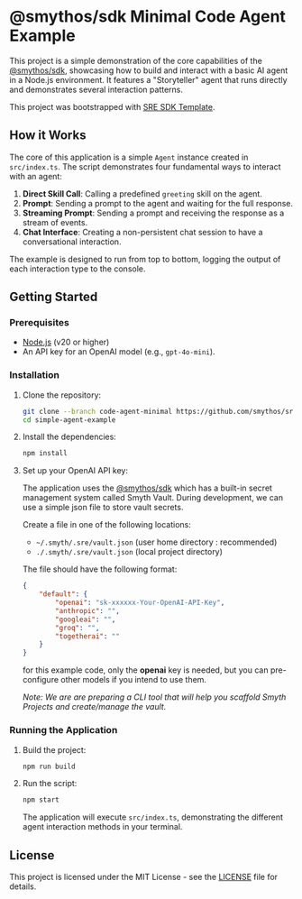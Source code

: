 # @smythos/sdk Minimal Code Agent Example

This project is a simple demonstration of the core capabilities of the [@smythos/sdk](https://www.npmjs.com/package/@smythos/sdk), showcasing how to build and interact with a basic AI agent in a Node.js environment. It features a "Storyteller" agent that runs directly and demonstrates several interaction patterns.

This project was bootstrapped with [SRE SDK Template](https://github.com/SmythOS/sre-project-templates/tree/code-agent-minimal).

## How it Works

The core of this application is a simple `Agent` instance created in `src/index.ts`. The script demonstrates four fundamental ways to interact with an agent:

1.  **Direct Skill Call**: Calling a predefined `greeting` skill on the agent.
2.  **Prompt**: Sending a prompt to the agent and waiting for the full response.
3.  **Streaming Prompt**: Sending a prompt and receiving the response as a stream of events.
4.  **Chat Interface**: Creating a non-persistent chat session to have a conversational interaction.

The example is designed to run from top to bottom, logging the output of each interaction type to the console.

## Getting Started

### Prerequisites

-   [Node.js](https://nodejs.org/) (v20 or higher)
-   An API key for an OpenAI model (e.g., `gpt-4o-mini`).

### Installation

1.  Clone the repository:

    ```bash
    git clone --branch code-agent-minimal https://github.com/smythos/sre-project-templates.git simple-agent-example
    cd simple-agent-example
    ```

2.  Install the dependencies:

    ```bash
    npm install
    ```

3.  Set up your OpenAI API key:

    The application uses the [@smythos/sdk](https://www.npmjs.com/package/@smythos/sdk) which has a built-in secret management system called Smyth Vault.
    During development, we can use a simple json file to store vault secrets.

    Create a file in one of the following locations:

    -   `~/.smyth/.sre/vault.json` (user home directory : recommended)
    -   `./.smyth/.sre/vault.json` (local project directory)

    The file should have the following format:

    ```json
    {
        "default": {
            "openai": "sk-xxxxxx-Your-OpenAI-API-Key",
            "anthropic": "",
            "googleai": "",
            "groq": "",
            "togetherai": ""
        }
    }
    ```

    for this example code, only the **openai** key is needed, but you can pre-configure other models if you intend to use them.

    _Note: We are are preparing a CLI tool that will help you scaffold Smyth Projects and create/manage the vault._

### Running the Application

1.  Build the project:

    ```bash
    npm run build
    ```

2.  Run the script:

    ```bash
    npm start
    ```

    The application will execute `src/index.ts`, demonstrating the different agent interaction methods in your terminal.

## License

This project is licensed under the MIT License - see the [LICENSE](LICENSE) file for details.
